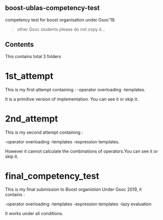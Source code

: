 ## boost-ublas-competency-test
competency test for boost organisation under Gsoc'19.
> other Gsoc students please do not copy it...

## Contents
This contains total 3 folders

# 1st_attempt
This is my first attempt containing :
   -operator overloading 
   -templates.
 
It is a primitive version of implementation. You can see it or skip it.

# 2nd_attempt
This is my second attempt containing :

   -operator overloading
   -templates 
   -expression templates.

However it cannot calculate the combinations of operators.You can see it or skip it.


# final_competency_test
This is my final submission to Boost organistion Under Gsoc 2019, it contains :
 
   -operator overloading
   -templates 
   -expression templates
   -lazy evaluation 
   
It works under all conditions.
